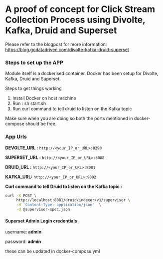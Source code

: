 # A proof of concept for Click Stream Collection Process using Divolte, Kafka, Druid and Superset 

Please refer to the blogpost for more information: https://blog.godatadriven.com/divolte-kafka-druid-superset


### Steps to set up the APP
Module itself is a dockerised container. Docker has been setup for Divolte, Kafka, Druid and Superset. 

Steps to get things working
1. Install Docker on host machine
2. Run : sh start.sh
3. Run curl command to tell druid to listen on the Kafka topic


Make sure when you are doing so both the ports mentioned in docker-compose should be free.

### App Urls
**DEVOLTE_URL :** `http://<your_IP_or_URL>:8290`

**SUPERSET_URL :** `http://<your_IP_or_URL>:8088`

**DRUID_URL :** `http://<your_IP_or_URL>:8081`

**KAFKA_URL:** `http://<your_IP_or_URL>:9092`


**Curl command to tell Druid to listen on the Kafka topic :**<br>
```bash
curl -X POST \
     http://localhost:8081/druid/indexer/v1/supervisor \
     -H 'Content-Type: application/json'  \
     -d @supervisor-spec.json 
```

#### Superset Admin Login credentials
username: <b>admin</b> 

password: <b>admin</b>

these can be updated in docker-compose.yml